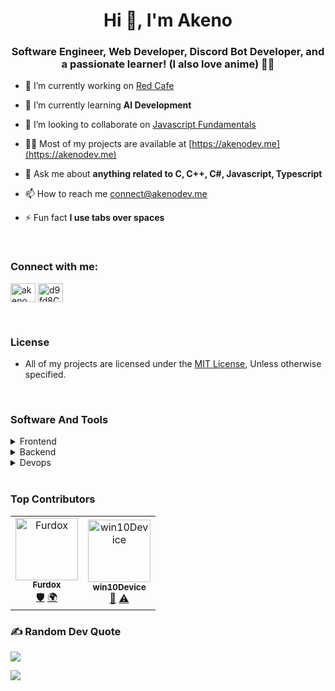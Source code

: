 <h1 align="center">Hi 👋, I'm Akeno</h1>
<h3 align="center">Software Engineer, Web Developer, Discord Bot Developer, and a passionate learner! (I also love anime) 🐱‍🚀</h3>

- 🔭 I’m currently working on [Red Cafe](https://redcafe.lol)

- 🌱 I’m currently learning **AI Development**

- 👯 I’m looking to collaborate on [Javascript Fundamentals](https://github.com/akenolol/javascript-fundamentals)

- 👨‍💻 Most of my projects are available at [https://akenodev.me](https://akenodev.me)

- 💬 Ask me about **anything related to C, C++, C#, Javascript, Typescript**

- 📫 How to reach me [connect@akenodev.me](mailto:connect@akenodev.me)

- ⚡ Fun fact **I use tabs over spaces**

<br>

<h3 align="left">Connect with me:</h3>
<p align="left">
<a href="https://twitter.com/akeno_dev" target="blank"><img align="center" src="https://raw.githubusercontent.com/rahuldkjain/github-profile-readme-generator/master/src/images/icons/Social/twitter.svg" alt="akeno_dev" height="30" width="40" /></a>
<a href="https://akenodev.xyz/invite" target="blank"><img align="center" src="https://raw.githubusercontent.com/rahuldkjain/github-profile-readme-generator/master/src/images/icons/Social/discord.svg" alt="d9fd8CHWP3" height="30" width="40" /></a>
</p>

<br>

### License

- All of my projects are licensed under the [MIT License](https://opensource.org/licenses/MIT), Unless otherwise specified.

<br>

### Software And Tools

<details>
    <summary>Frontend</summary>
<p> 
<div align="center">  
<a href="https://reactjs.org/" target="_blank"><img style="margin: 10px" src="https://profilinator.rishav.dev/skills-assets/react-original-wordmark.svg" alt="React" height="50" /></a>  
<a href="https://getbootstrap.com/docs/3.4/javascript/" target="_blank"><img style="margin: 10px" src="https://profilinator.rishav.dev/skills-assets/bootstrap-plain.svg" alt="Bootstrap" height="50" /></a>  
<a href="https://www.w3schools.com/css/" target="_blank"><img style="margin: 10px" src="https://profilinator.rishav.dev/skills-assets/css3-original-wordmark.svg" alt="CSS3" height="50" /></a>  
<a href="https://en.wikipedia.org/wiki/HTML5" target="_blank"><img style="margin: 10px" src="https://profilinator.rishav.dev/skills-assets/html5-original-wordmark.svg" alt="HTML5" height="50" /></a>  
<a href="https://www.electronjs.org/" target="_blank"><img style="margin: 10px" src="https://profilinator.rishav.dev/skills-assets/electron-original.svg" alt="Electron" height="50" /></a>  
<a href="https://www.javascript.com/" target="_blank"><img style="margin: 10px" src="https://profilinator.rishav.dev/skills-assets/javascript-original.svg" alt="JavaScript" height="50" /></a>  
<a href="https://www.typescriptlang.org/" target="_blank"><img style="margin: 10px" src="https://profilinator.rishav.dev/skills-assets/typescript-original.svg" alt="TypeScript" height="50" /></a>  
<a href="https://www.adobe.com/in/products/illustrator.html" target="_blank"><img style="margin: 10px" src="https://profilinator.rishav.dev/skills-assets/adobe_illustrator-icon.svg" alt="Illustrator" height="50" /></a>  
<a href="https://www.chartjs.org/" target="_blank"><img style="margin: 10px" src="https://profilinator.rishav.dev/skills-assets/logo-title.svg" alt="Chart.js" height="50" /></a>  
</div>

</td><td valign="top" width="33%">

</td></tr></table>

<br/>  
</p>
</details>

<details>
    <summary>Backend</summary>
<p>
<div align="center">  
<a href="https://www.javascript.com/" target="_blank"><img style="margin: 10px" src="https://profilinator.rishav.dev/skills-assets/javascript-original.svg" alt="JavaScript" height="50" /></a>  
<a href="https://www.typescriptlang.org/" target="_blank"><img style="margin: 10px" src="https://profilinator.rishav.dev/skills-assets/typescript-original.svg" alt="TypeScript" height="50" /></a>  
<a href="https://www.mongodb.com/" target="_blank"><img style="margin: 10px" src="https://profilinator.rishav.dev/skills-assets/mongodb-original-wordmark.svg" alt="MongoDB" height="50" /></a>  
<a href="https://nodejs.org/" target="_blank"><img style="margin: 10px" src="https://profilinator.rishav.dev/skills-assets/nodejs-original-wordmark.svg" alt="Node.js" height="50" /></a>  
<a href="https://www.linux.org/" target="_blank"><img style="margin: 10px" src="https://profilinator.rishav.dev/skills-assets/linux-original.svg" alt="Linux" height="50" /></a>  
<a href="https://www.nginx.com/" target="_blank"><img style="margin: 10px" src="https://profilinator.rishav.dev/skills-assets/nginx-original.svg" alt="Nginx" height="50" /></a>  
<a href="https://www.python.org/" target="_blank"><img style="margin: 10px" src="https://profilinator.rishav.dev/skills-assets/python-original.svg" alt="Python" height="50" /></a>  
<a href="https://expressjs.com/" target="_blank"><img style="margin: 10px" src="https://profilinator.rishav.dev/skills-assets/express-original-wordmark.svg" alt="Express.js" height="50" /></a>  
<a href="https://github.com/" target="_blank"><img style="margin: 10px" src="https://profilinator.rishav.dev/skills-assets/git-scm-icon.svg" alt="Git" height="50" /></a>  
<a href="https://redux.js.org/" target="_blank"><img style="margin: 10px" src="https://profilinator.rishav.dev/skills-assets/redux-original.svg" alt="Redux" height="50" /></a>  
<a href="https://www.gnu.org/software/bash/" target="_blank"><img style="margin: 10px" src="https://profilinator.rishav.dev/skills-assets/gnu_bash-icon.svg" alt="Bash" height="50" /></a>  
</div>

</td><td valign="top" width="33%">

</td></tr></table>

<br/>  
</p>
</details>

<details>
    <summary>Devops</summary>
<p> 
<div align="center">  
<a href="https://aws.amazon.com/" target="_blank"><img style="margin: 10px" src="https://profilinator.rishav.dev/skills-assets/amazonwebservices-original-wordmark.svg" alt="AWS" height="50" /></a>  
<a href="https://cloud.google.com/" target="_blank"><img style="margin: 10px" src="https://profilinator.rishav.dev/skills-assets/google_cloud-icon.svg" alt="GCP" height="50" /></a>  
<a href="https://kubernetes.io/" target="_blank"><img style="margin: 10px" src="https://profilinator.rishav.dev/skills-assets/kubernetes-icon.svg" alt="Kubernetes" height="50" /></a>  
<a href="https://www.linux.org/" target="_blank"><img style="margin: 10px" src="https://profilinator.rishav.dev/skills-assets/linux-original.svg" alt="Linux" height="50" /></a>  
<a href="https://github.com/" target="_blank"><img style="margin: 10px" src="https://profilinator.rishav.dev/skills-assets/git-scm-icon.svg" alt="Git" height="50" /></a>  
<a href="https://www.gnu.org/software/bash/" target="_blank"><img style="margin: 10px" src="https://profilinator.rishav.dev/skills-assets/gnu_bash-icon.svg" alt="Bash" height="50" /></a>  
</div>
</p>

</details>

<br>

### Top Contributors

<table>
  <tbody>
    <tr>
      <td align="center"><a href="https://github.com/Furdox"><img src="https://avatars.githubusercontent.com/u/65986892?v=4" width="100px;" alt="Furdox"/><br /><sub><b>Furdox</b></sub></a><br /><a href="https://github.com/akenolol/akenodev.xyz" title="Security">🛡️</a> <a href="https://github.com/akenolol/akenodev.xyz" title="Translation">🌍</a></td>
</td>

<td align="center"><a href="https://github.com/win10Device"><img src="https://avatars.githubusercontent.com/u/44788187?v=4" width="100px;" alt="win10Device"/><br /><sub><b>win10Device</b></sub></a><br /><a href="https://github.com/akenolol/akenodev.xyz" title="Review">👀</a> <a href="https://github.com/akenolol/akenodev.xyz" title="Testing">⚠️</a></td>
</td>
    </tr>
  </tbody>
</table>




### ✍️ Random Dev Quote
![](https://quotes-github-readme.vercel.app/api?type=horizontal&theme=tokyonight)



[![](https://visitcount.itsvg.in/api?id=akenolol&icon=2&color=9)](https://akenodev.me)
